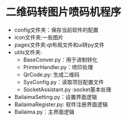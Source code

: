 # 二维码转图片喷码机程序

- config文件夹：保存当前软件的配置
- icon文件夹:一些图片
- pages文件夹:qt布局文件和ui转py文件
- utils文件夹:
    - BaseConver.py：用于进制转化
    - PrinterHandler.py：喷印处理
    - QrCode.py: 生成二维码
    - SysConfig.py：读取项目配置文件
    - SocketAssistant.py :socket基本处理
- BailaimaSetting.py：设置界面逻辑
- BailaimaRegister.py: 软件注册界面逻辑
- Bailaima.py：主界面逻辑